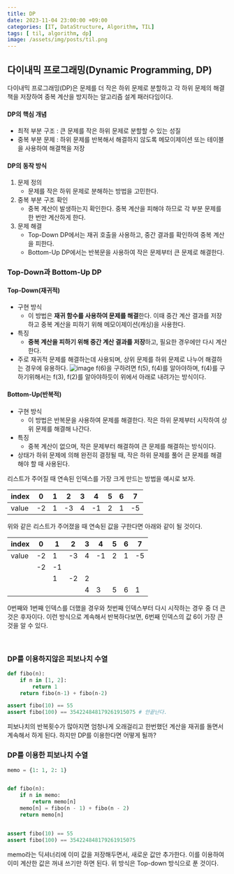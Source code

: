 ```yaml
---
title: DP
date: 2023-11-04 23:00:00 +09:00
categories: [IT, DataStructure, Algorithm, TIL]
tags: [ til, algorithm, dp]
image: /assets/img/posts/til.png
---
```


## 다이내믹 프로그래밍(Dynamic Programming, DP)
다이내믹 프로그래밍(DP)은 문제를 더 작은 하위 문제로 분할하고 각 하위 문제의 해결책을 저장하여 중복 계산을 방지하는 알고리즘 설계 패러다임이다.

#### DP의 핵심 개념

+ 최적 부분 구조 : 큰 문제를 작은 하위 문제로 분할할 수 있는 성질
+ 중복 부분 문제 : 하위 문제를 반복해서 해결하지 않도록 메모이제이션 또는 테이블을 사용하여 해결책을 저장

#### DP의 동작 방식

1. 문제 정의
	+ 문제를 작은 하위 문제로 분해하는 방법을 고민한다.
2. 중복 부분 구조 확인
	+ 중복 계산이 발생하는지 확인한다. 중복 계산을 피해야 하므로 각 부분 문제를 한 번만 계산하게 한다.
3. 문제 해결
	+ Top-Down DP에서는 재귀 호출을 사용하고, 중간 결과를 확인하여 중복 계산을 피한다. 
	+ Bottom-Up DP에서는 반복문을 사용하여 작은 문제부터 큰 문제로 해결한다.

### Top-Down과 Bottom-Up DP

#### Top-Down(재귀적)

+ 구현 방식
	+ 이 방법은 **재귀 함수를 사용하여 문제를 해결**한다. 이때 중간 계산 결과를 저장하고 중복 계산을 피하기 위해 메모이제이션(캐싱)을 사용한다.
+ 특징
	+ **중복 계산을 피하기 위해 중간 계산 결과를 저장**하고, 필요한 경우에만 다시 계산한다.
+ 주로 재귀적 문제를 해결하는데 사용되며, 상위 문제를 하위 문제로 나누어 해결하는 경우에 유용하다.
![image](https://github.com/honge7694/honge7694.github.io/assets/76715487/d74494c6-164f-40ed-b376-cacb6ce41367)
f(6)을 구하려면 f(5), f(4)를 알아야하며, f(4)를 구하기위해서는 f(3), f(2)를 알아야하듯이 위에서 아래로 내려가는 방식이다.

#### Bottom-Up(반복적)

+ 구현 방식
	+ 이 방법은 반복문을 사용하여 문제를 해결한다. 작은 하위 문제부터 시작하여 상위 문제를 해결해 나간다.
+ 특징
	+ 중복 계산이 없으며, 작은 문제부터 해결하여 큰 문제를 해결하는 방식이다.
+ 상태가 하위 문제에 의해 완전히 결정될 때, 작은 하위 문제를 풀어 큰 문제를 해결해야 할 때 사용된다.

리스트가 주어질 때 연속된 인덱스를 가장 크게 만드는 방법을 예시로 보자.

| index | 0  | 1  | 2  | 3 | 4  | 5 | 6 | 7  |
|-------|----|----|----|---|----|---|---|----|
| value | -2 | 1  | -3 | 4 | -1 | 2 | 1 | -5 |

위와 같은 리스트가 주어졌을 때 연속된 값을 구한다면 아래와 같이 될 것이다.


| index | 0  | 1  | 2  | 3 | 4  | 5 | 6 | 7  |
|-------|----|----|----|---|----|---|---|----|
| value | -2 | 1  | -3 | 4 | -1 | 2 | 1 | -5 |
|       | -2 | -1 |    |   |    |   |   |    |
|       |    | 1  | -2 | 2 |    |   |   |    |
|       |    |    |    | 4 | 3  | 5 | 6 |  1 |

0번째와 1번째 인덱스를 더했을 경우와 첫번째 인덱스부터 다시 시작하는 경우 중 더 큰것은 후자이다. 이런 방식으로 계속해서 반복하다보면, 6번째 인덱스의 값 6이 가장 큰 것을 알 수 있다.

<br/>

### DP를 이용하지않은 피보나치 수열

```python
def fibo(n):
    if n in [1, 2]:
        return 1
    return fibo(n-1) + fibo(n-2)

assert fibo(10) == 55
assert fibo(100) == 354224848179261915075 # 안끝난다.
```

피보나치의 반복횟수가 많아지면 엄청나게 오래걸리고 한번했던 계산을 재귀를 돌면서 계속해서 하게 된다. 하지만 DP를 이용한다면 어떻게 될까?

### DP를 이용한 피보나치 수열

```python
memo = {1: 1, 2: 1}


def fibo(n):
    if n in memo:
        return memo[n]
    memo[n] = fibo(n - 1) + fibo(n - 2)
    return memo[n]


assert fibo(10) == 55
assert fibo(100) == 354224848179261915075
```

memo라는 딕셔너리에 이미 값을 저장해두면서, 새로운 값만 추가한다. 이를 이용하여 이미 계산한 값은 꺼내 쓰기만 하면 된다. 위 방식은 Top-down 방식으로 푼 것이다. 